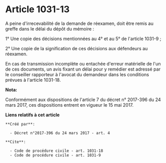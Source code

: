 # Article 1031-13

A peine d'irrecevabilité de la demande de réexamen, doit être remis au greffe dans le délai du dépôt du mémoire :

1° Une copie des décisions mentionnées au 4° et au 5° de l'article 1031-9 ;

2° Une copie de la signification de ces décisions aux défendeurs au réexamen.

En cas de transmission incomplète ou entachée d'erreur matérielle de l'un de ces documents, un avis fixant un délai pour y
remédier est adressé par le conseiller rapporteur à l'avocat du demandeur dans les conditions prévues à l'article 1031-18.

**Nota:**

Conformément aux dispositions de l'article 7 du décret n° 2017-396 du 24 mars 2017, ces dispositions entrent en vigueur le 15
mai 2017.

**Liens relatifs à cet article**

	**Créé par**:

	  - Décret n°2017-396 du 24 mars 2017 - art. 4

	**Cite**:

	  - Code de procédure civile - art. 1031-18
	  - Code de procédure civile - art. 1031-9
